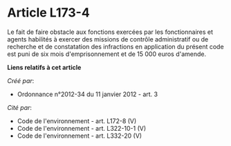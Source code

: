 # Article L173-4

Le fait de faire obstacle aux fonctions exercées par les fonctionnaires et agents habilités à exercer des missions de
contrôle administratif ou de recherche et de constatation des infractions en application du présent code est puni de six mois
d'emprisonnement et de 15 000 euros d'amende.

**Liens relatifs à cet article**

_Créé par_:

  - Ordonnance n°2012-34 du 11 janvier 2012 - art. 3

_Cité par_:

  - Code de l'environnement - art. L172-8 (V)
  - Code de l'environnement - art. L322-10-1 (V)
  - Code de l'environnement - art. L332-20 (V)
